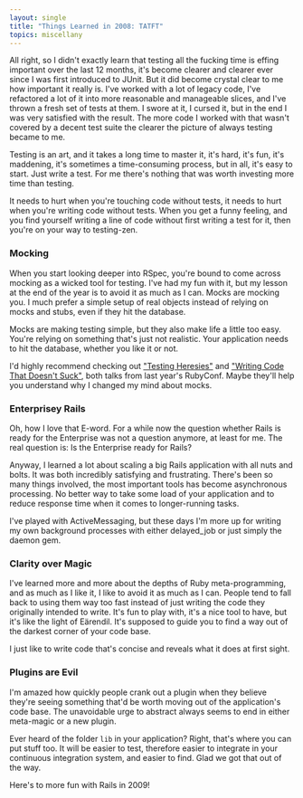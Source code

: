 ```yaml
---
layout: single
title: "Things Learned in 2008: TATFT"
topics: miscellany
---
```

All right, so I didn't exactly learn that testing all the fucking time is effing important over the last 12 months, it's become clearer and clearer ever since I was first introduced to JUnit. But it did become crystal clear to me how important it really is. I've worked with a lot of legacy code, I've refactored a lot of it into more reasonable and manageable slices, and I've thrown a fresh set of tests at them. I swore at it, I cursed it, but in the end I was very satisfied with the result. The more code I worked with that wasn't covered by a decent test suite the clearer the picture of always testing became to me.

Testing is an art, and it takes a long time to master it, it's hard, it's fun, it's maddening, it's sometimes a time-consuming process, but in all, it's easy to start. Just write a test. For me there's nothing that was worth investing more time than testing.

It needs to hurt when you're touching code without tests, it needs to hurt when you're writing code without tests. When you get a funny feeling, and you find yourself writing a line of code without first writing a test for it, then you're on your way to testing-zen.

### Mocking

When you start looking deeper into RSpec, you're bound to come across mocking as a wicked tool for testing. I've had my fun with it, but my lesson at the end of the year is to avoid it as much as I can. Mocks are mocking you. I much prefer a simple setup of real objects instead of relying on mocks and stubs, even if they hit the database.

Mocks are making testing simple, but they also make life a little too easy. You're relying on something that's just not realistic. Your application needs to hit the database, whether you like it or not.

I'd highly recommend checking out ["Testing Heresies"](http://rubyconf2008.confreaks.com/testing-heresies.html) and ["Writing Code That Doesn't Suck"](http://rubyconf2008.confreaks.com/writing-code-that-doesnt-suck.html), both talks from last year's RubyConf. Maybe they'll help you understand why I changed my mind about mocks.

### Enterprisey Rails

Oh, how I love that E-word. For a while now the question whether Rails is ready for the Enterprise was not a question anymore, at least for me. The real question is: Is the Enterprise ready for Rails?

Anyway, I learned a lot about scaling a big Rails application with all nuts and bolts. It was both incredibly satisfying and frustrating. There's been so many things involved, the most important tools has become asynchronous processing. No better way to take some load of your application and to reduce response time when it comes to longer-running tasks.

I've played with ActiveMessaging, but these days I'm more up for writing my own background processes with either delayed_job or just simply the daemon gem.

### Clarity over Magic

I've learned more and more about the depths of Ruby meta-programming, and as much as I like it, I like to avoid it as much as I can. People tend to fall back to using them way too fast instead of just writing the code they originally intended to write. It's fun to play with, it's a nice tool to have, but it's like the light of E&auml;rendil. It's supposed to guide you to find a way out of the darkest corner of your code base.

I just like to write code that's concise and reveals what it does at first sight.

### Plugins are Evil

I'm amazed how quickly people crank out a plugin when they believe they're seeing something that'd be worth moving out of the application's code base. The unavoidable urge to abstract always seems to end in either meta-magic or a new plugin.

Ever heard of the folder `lib` in your application? Right, that's where you can put stuff too. It will be easier to test, therefore easier to integrate in your continuous integration system, and easier to find. Glad we got that out of the way.

Here's to more fun with Rails in 2009!